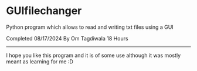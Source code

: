 # GUIfilechanger
Python program which allows to read and writing txt files using a GUI

Completed 08/17/2024
By Om Tagdiwala
18 Hours

------------------------------------------------------------------------------------------------------
I hope you like this program and it is of some use although it was mostly meant as learning for me :D